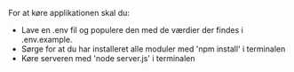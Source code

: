For at køre applikationen skal du:

- Lave en .env fil og populere den med de værdier der findes i .env.example.
- Sørge for at du har installeret alle moduler med 'npm install' i terminalen
- Køre serveren med 'node server.js' i terminalen
